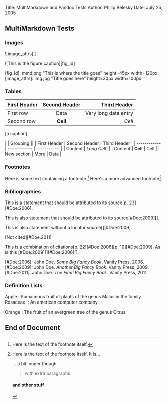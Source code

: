 Title:  MultiMarkdown and Pandoc Tests
Author: Philip Belesky
Date:   July 25, 2005

## MultiMarkdown Tests

<!-- this should be an unreadable comment  -->

### Images

![image_attrs][]

![This is the figure caption][fig_id]

[fig_id]: mmd.png "This is where the title goes" height=45px width=120px
[image_attrs]: img.jpg "Title goes here" height=30px width=100px

### Tables

| First Header | Second Header |         Third Header |
| :----------- | :-----------: | -------------------: |
| First row    |      Data     | Very long data entry |
| Second row   |    **Cell**   |               *Cell* |
[a caption]

|              | Grouping                    ||
| First Header | Second Header | Third Header |
| ------------ | :-----------: | -----------: |
| Content      | *Long Cell*                 ||
| Content      | **Cell**      | Cell         |
| New section  | More          | Data         |

### Footnotes

Here is some text containing a footnote.[^somesamplefootnote] Here's a more advanced footnote[^longer]

[^somesamplefootnote]: Here is the text of the footnote itself.
[^longer]: Here is the text of the footnote itself. It is...

    ... a bit longer though.

    > with extra paragraphs

    #### and other stuff

### Bibliographies

This is a statement that should be attributed to its source[p. 23][#Doe:2006].

This is also statement that should be attributed to its source[#Doe:2009][].

This is also statement without a locator source[][#Doe:2009].

[Not cited][#Doe:2011]

This is a combination of citations[p. 22][#Doe:2006][p. 10][#Doe:2009]. As is this [#Doe:2009][][#Doe:2006][].

[#Doe:2006]: John Doe. *Some Big Fancy Book*.  Vanity Press, 2006.
[#Doe:2009]: John Doe. *Another Big Fancy Book*.  Vanity Press, 2009.
[#Doe:2011]: John Doe. *The Final Big Fancy Book*.  Vanity Press, 2011.

### Definition Lists

Apple
:   Pomaceous fruit of plants of the genus Malus in
    the family Rosaceae.
:   An american computer company.

Orange
:   The fruit of an evergreen tree of the genus Citrus.

## End of Document
